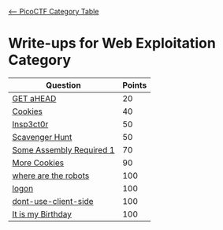 [<-- PicoCTF Category Table](../../README.md#2-picoctf)

# Write-ups for Web Exploitation Category

|Question|Points|
|--------|------|
|[GET aHEAD](./Get%20aHEAD/writeup.md)|20|
|[Cookies](./Cookies/writeup.md)|40|
|[Insp3ct0r](./Insp3ct0r/writeup.md)|50|
|[Scavenger Hunt](./Scavenger%20Hunt/writeup.md)|50|
|[Some Assembly Required 1](./Some%20Assembly%20Required%201/writeup.md)|70|
|[More Cookies](./More%20Cookies/writeup.md)|90|
|[where are the robots](./where%20are%20the%20robots/writeup.md)|100|
|[logon](./logon/writeup.md)|100|
|[dont-use-client-side](./dont-use-client-side/writeup.md)|100|
|[It is my Birthday](./It%20is%20my%20Birthday/writeup.md)|100|